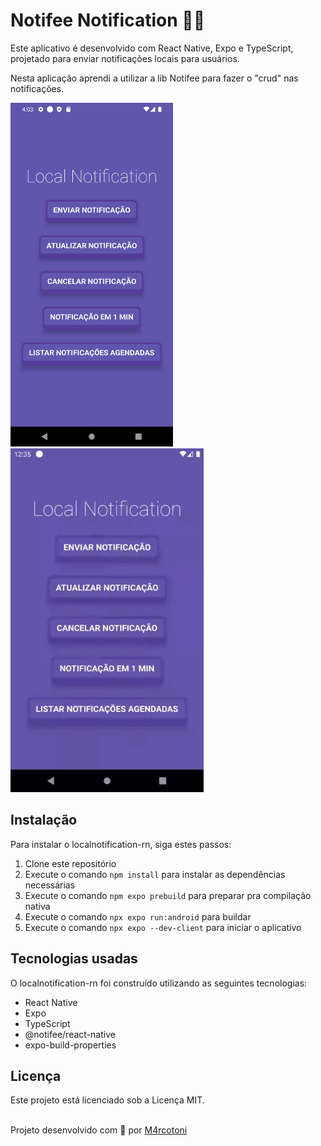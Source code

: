 # Notifee Notification 🔔📱

Este aplicativo é desenvolvido com React Native, Expo e TypeScript, projetado para enviar notificações locais para usuários.

Nesta aplicação aprendi a utilizar a lib Notifee para fazer o "crud" nas notificações.

<img src=".github/imgs/home.png" height="550" /> <img src=".github/imgs/homegif.gif" height="550"/>

## Instalação

Para instalar o localnotification-rn, siga estes passos:

1. Clone este repositório
2. Execute o comando `npm install` para instalar as dependências necessárias
3. Execute o comando `npm expo prebuild` para preparar pra compilação nativa
3. Execute o comando `npx expo run:android` para buildar
3. Execute o comando `npx expo --dev-client` para iniciar o aplicativo

## Tecnologias usadas

O localnotification-rn foi construído utilizando as seguintes tecnologias:

- React Native
- Expo
- TypeScript
- @notifee/react-native
- expo-build-properties

## Licença

Este projeto está licenciado sob a Licença MIT.
<br></br>

Projeto desenvolvido com 💜 por [M4rcotoni](https://github.com/m4rcotoni)
